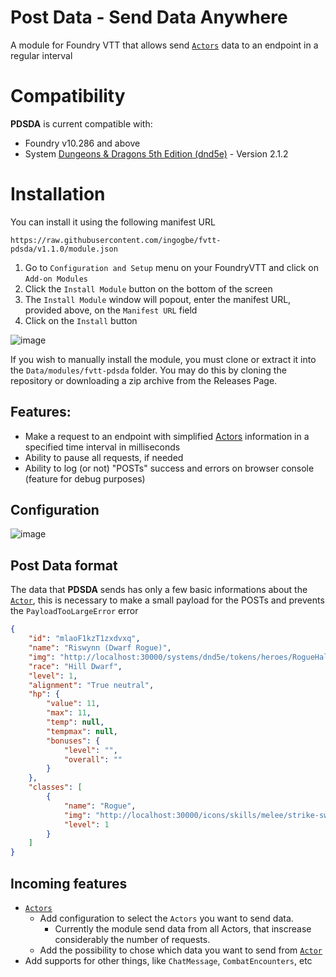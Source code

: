 # Post Data - Send Data Anywhere

A module for Foundry VTT that allows send [`Actors`](https://foundryvtt.com/api/v10/classes/client.Actor.html) data to an endpoint in a regular interval

# Compatibility

**PDSDA** is current compatible with:

- Foundry v10.286 and above
- System [Dungeons & Dragons 5th Edition (dnd5e)](https://github.com/foundryvtt/dnd5e) - Version 2.1.2

# Installation

You can install it using the following manifest URL
```
https://raw.githubusercontent.com/ingogbe/fvtt-pdsda/v1.1.0/module.json
```

1. Go to `Configuration and Setup` menu on your FoundryVTT and click on `Add-on Modules`
2. Click the `Install Module` button on the bottom of the screen
3. The `Install Module` window will popout, enter the manifest URL, provided above, on the `Manifest URL` field
4. Click on the `Install` button

![image](https://user-images.githubusercontent.com/6909132/212492683-b7e6fea0-11b0-4c0d-9421-685ad970e799.png)

If you wish to manually install the module, you must clone or extract it into the `Data/modules/fvtt-pdsda` folder. You may do this by cloning the repository or downloading a zip archive from the Releases Page.

## Features:

- Make a request to an endpoint with simplified [Actors](https://foundryvtt.com/api/v10/classes/client.Actor.html) information in a specified time interval in milliseconds
- Ability to pause all requests, if needed
- Ability to log (or not) "POSTs" success and errors on browser console (feature for debug purposes)

## Configuration 

![image](https://user-images.githubusercontent.com/6909132/212493507-117a5f7e-ef1d-45bf-96af-8547c9c40b7e.png)

## Post Data format

The data that **PDSDA** sends has only a few basic informations about the [`Actor`](https://foundryvtt.com/api/v10/classes/client.Actor.html), this is necessary to make a small payload for the POSTs and prevents the `PayloadTooLargeError` error

```json
{
    "id": "mlaoF1kzT1zxdvxq",
    "name": "Riswynn (Dwarf Rogue)",
    "img": "http://localhost:30000/systems/dnd5e/tokens/heroes/RogueHalfling.webp",
    "race": "Hill Dwarf",
    "level": 1,
    "alignment": "True neutral",
    "hp": {
        "value": 11,
        "max": 11,
        "temp": null,
        "tempmax": null,
        "bonuses": {
            "level": "",
            "overall": ""
        }
    },
    "classes": [
        {
            "name": "Rogue",
            "img": "http://localhost:30000/icons/skills/melee/strike-sword-stabbed-brown.webp",
            "level": 1
        }
    ]
}
```

## Incoming features

- [`Actors`](https://foundryvtt.com/api/v10/classes/client.Actor.html)
  - Add configuration to select the `Actors` you want to send data.
    - Currently the module send data from all Actors, that inscrease considerably the number of requests.
  - Add the possibility to chose which data you want to send from [`Actor`](https://foundryvtt.com/api/v10/classes/client.Actor.html)
- Add supports for other things, like `ChatMessage`, `CombatEncounters`, etc
